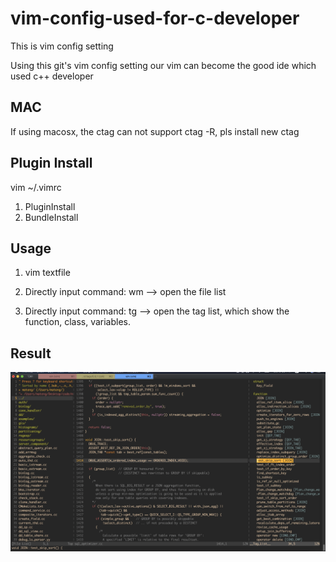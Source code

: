 # vim-config-used-for-c-developer
This is vim config setting

Using this git's vim config setting our vim can become the good ide which used c++ developer

## MAC
If using macosx, the ctag can not support ctag -R, pls install new ctag

## Plugin Install

vim ~/.vimrc

1. PluginInstall
2. BundleInstall

## Usage
1. vim textfile

2. Directly input command: wm --> open the file list
3. Directly input command: tg --> open the tag list, which show the function, class, variables.


## Result

![](https://github.com/mateng0915/photo_library/blob/master/Screen%20Shot%202020-06-20%20at%203.29.39%20PM.png)
